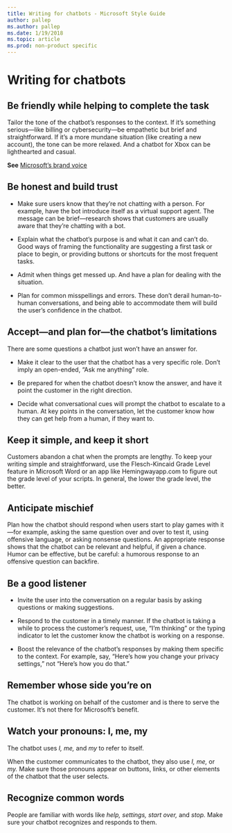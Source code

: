```yaml
---
title: Writing for chatbots - Microsoft Style Guide
author: pallep
ms.author: pallep
ms.date: 1/19/2018
ms.topic: article
ms.prod: non-product specific
---
```


# Writing for chatbots

<h2>Be friendly while helping to complete the task</h2> 

Tailor the tone of the chatbot’s responses to the context. If it’s something serious—like billing or 
cybersecurity—be empathetic but brief and straightforward. If it’s a more mundane situation (like creating a new account), 
the tone can be more relaxed. And a chatbot for Xbox can be lighthearted and casual. 

**See** [Microsoft’s brand voice](/style-guide/brand-voice-above-all-simple-human)  

<h2>Be honest and build trust</h2> 

- Make sure users know that they’re not chatting with a person. For example, have the bot introduce itself as a 
virtual support agent. The message can be brief—research shows that customers are usually aware that they’re chatting with a bot. 

- Explain what the chatbot’s purpose is and what it can and can’t do. Good ways of framing the functionality are suggesting
a first task or place to begin, or providing buttons or shortcuts for the most frequent tasks. 

- Admit when things get messed up. And have a plan for dealing with the situation. 

- Plan for common misspellings and errors. These don’t derail human-to-human conversations, and being able to 
accommodate them will build the user’s confidence in the chatbot. 

<h2>Accept—and plan for—the chatbot’s limitations</h2> 

There are some questions a chatbot just won’t have an answer for.  

- Make it clear to the user that the chatbot has a very specific role. Don’t imply an open-ended, “Ask me anything” role. 

- Be prepared for when the chatbot doesn’t know the answer, and have it point the customer in the right direction. 

- Decide what conversational cues will prompt the chatbot to escalate to a human. At key points in the conversation, 
let the customer know how they can get help from a human, if they want to. 

<h2>Keep it simple, and keep it short</h2> 

Customers abandon a chat when the prompts are lengthy. To keep your writing simple and straightforward, use the 
Flesch-Kincaid Grade Level feature in Microsoft Word or an app like Hemingwayapp.com to figure out the grade level 
of your scripts. In general, the lower the grade level, the better. 

<h2>Anticipate mischief</h2> 

Plan how the chatbot should respond when users start to play games with it—for example, asking the same question 
over and over to test it, using offensive language, or asking nonsense questions. An appropriate response shows 
that the chatbot can be relevant and helpful, if given a chance. Humor can be effective, but be careful: a humorous 
response to an offensive question can backfire.  

<h2>Be a good listener</h2> 

- Invite the user into the conversation on a regular basis by asking questions or making suggestions.  

- Respond to the customer in a timely manner. If the chatbot is taking a while to process the customer’s request, 
use, “I’m thinking” or the typing indicator to let the customer know the chatbot is working on a response.  

- Boost the relevance of the chatbot’s responses by making them specific to the context. For example, say, 
“Here’s how you change your privacy settings,” not “Here’s how you do that.” 

<h2>Remember whose side you’re on</h2> 

The chatbot is working on behalf of the customer and is there to serve the customer. It’s not there for Microsoft’s benefit. 

<h2>Watch your pronouns: I, me, my</h2> 

The chatbot uses *I, me,* and *my* to refer to itself. 

When the customer communicates to the chatbot, they also use *I, me,* or *my.* Make sure those pronouns appear on 
buttons, links, or other elements of the chatbot that the user selects.  

<h2>Recognize common words</h2> 

People are familiar with words like *help, settings, start over,* and *stop.* Make sure your chatbot recognizes and responds to them. 

